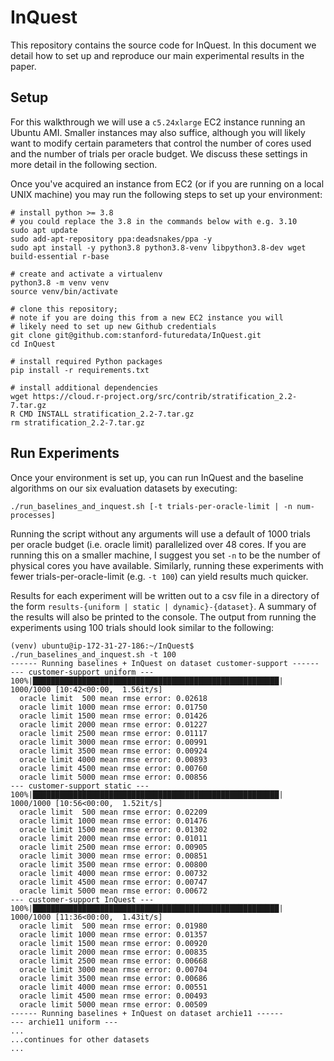 # InQuest
This repository contains the source code for InQuest. In this document we detail how to set up and reproduce our main experimental results in the paper.

## Setup
For this walkthrough we will use a `c5.24xlarge` EC2 instance running an Ubuntu AMI. Smaller instances may also suffice, although you will likely want to modify certain parameters that control the number of cores used and the number of trials per oracle budget. We discuss these settings in more detail in the following section.

Once you've acquired an instance from EC2 (or if you are running on a local UNIX machine) you may run the following steps to set up your environment:
```
# install python >= 3.8
# you could replace the 3.8 in the commands below with e.g. 3.10
sudo apt update
sudo add-apt-repository ppa:deadsnakes/ppa -y
sudo apt install -y python3.8 python3.8-venv libpython3.8-dev wget build-essential r-base

# create and activate a virtualenv
python3.8 -m venv venv
source venv/bin/activate

# clone this repository;
# note if you are doing this from a new EC2 instance you will
# likely need to set up new Github credentials
git clone git@github.com:stanford-futuredata/InQuest.git
cd InQuest

# install required Python packages
pip install -r requirements.txt

# install additional dependencies
wget https://cloud.r-project.org/src/contrib/stratification_2.2-7.tar.gz
R CMD INSTALL stratification_2.2-7.tar.gz
rm stratification_2.2-7.tar.gz
```

## Run Experiments
Once your environment is set up, you can run InQuest and the baseline algorithms on our six evaluation datasets by executing:
```
./run_baselines_and_inquest.sh [-t trials-per-oracle-limit | -n num-processes]
```
Running the script without any arguments will use a default of 1000 trials per oracle budget (i.e. oracle limit) parallelized over 48 cores. If you are running this on a smaller machine, I suggest you set `-n` to be the number of physical cores you have available. Similarly, running these experiments with fewer trials-per-oracle-limit (e.g. `-t 100`) can yield results much quicker.

Results for each experiment will be written out to a csv file in a directory of the form `results-{uniform | static | dynamic}-{dataset}`. A summary of the results will also be printed to the console. The output from running the experiments using 100 trials should look similar to the following:
```
(venv) ubuntu@ip-172-31-27-186:~/InQuest$ ./run_baselines_and_inquest.sh -t 100
------ Running baselines + InQuest on dataset customer-support ------
--- customer-support uniform ---
100%|███████████████████████████████████████████████████████| 1000/1000 [10:42<00:00,  1.56it/s]
  oracle limit  500 mean rmse error: 0.02618
  oracle limit 1000 mean rmse error: 0.01750
  oracle limit 1500 mean rmse error: 0.01426
  oracle limit 2000 mean rmse error: 0.01227
  oracle limit 2500 mean rmse error: 0.01117
  oracle limit 3000 mean rmse error: 0.00991
  oracle limit 3500 mean rmse error: 0.00924
  oracle limit 4000 mean rmse error: 0.00893
  oracle limit 4500 mean rmse error: 0.00760
  oracle limit 5000 mean rmse error: 0.00856
--- customer-support static ---
100%|███████████████████████████████████████████████████████| 1000/1000 [10:56<00:00,  1.52it/s]
  oracle limit  500 mean rmse error: 0.02209
  oracle limit 1000 mean rmse error: 0.01476
  oracle limit 1500 mean rmse error: 0.01302
  oracle limit 2000 mean rmse error: 0.01011
  oracle limit 2500 mean rmse error: 0.00905
  oracle limit 3000 mean rmse error: 0.00851
  oracle limit 3500 mean rmse error: 0.00800
  oracle limit 4000 mean rmse error: 0.00732
  oracle limit 4500 mean rmse error: 0.00747
  oracle limit 5000 mean rmse error: 0.00672
--- customer-support InQuest ---
100%|███████████████████████████████████████████████████████| 1000/1000 [11:36<00:00,  1.43it/s]
  oracle limit  500 mean rmse error: 0.01980
  oracle limit 1000 mean rmse error: 0.01357
  oracle limit 1500 mean rmse error: 0.00920
  oracle limit 2000 mean rmse error: 0.00835
  oracle limit 2500 mean rmse error: 0.00668
  oracle limit 3000 mean rmse error: 0.00704
  oracle limit 3500 mean rmse error: 0.00686
  oracle limit 4000 mean rmse error: 0.00551
  oracle limit 4500 mean rmse error: 0.00493
  oracle limit 5000 mean rmse error: 0.00509
------ Running baselines + InQuest on dataset archie11 ------
--- archie11 uniform ---
...
...continues for other datasets
...
```


